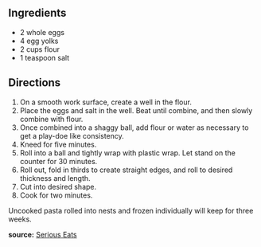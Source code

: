 ---
---

## Ingredients
- 2 whole eggs
- 4 egg yolks
- 2 cups flour
- 1 teaspoon salt

## Directions
1. On a smooth work surface, create a well in the flour.
2. Place the eggs and salt in the well. Beat until combine, and then slowly combine with flour.
3. Once combined into a shaggy ball, add flour or water as necessary to get a play-doe like consistency.
4. Kneed for five minutes.
5. Roll into a ball and tightly wrap with plastic wrap. Let stand on the counter for 30 minutes.
6. Roll out, fold in thirds to create straight edges, and roll to desired thickness and length.
7. Cut into desired shape.
8. Cook for two minutes.

Uncooked pasta rolled into nests and frozen individually will keep for three weeks.

**source:** [Serious Eats](http://www.seriouseats.com/recipes/2015/01/fresh-egg-pasta.html)